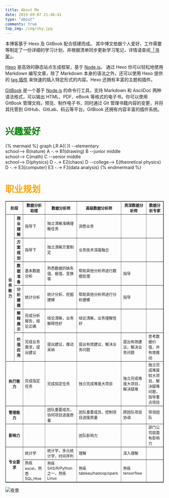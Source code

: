```yaml
---
title: About Me
date: 2019-09-07 21:46:41
type: "about"
comments: true
top_img: /img/sky.jpg
---
```


本博客基于 Hexo 及 GitBook 配合搭建而成。
其中博文依据个人爱好、工作需要等制定了一份详细的学习计划，并根据清单同步更新学习笔记，详情请查阅[「书架」](/posts/SUMMARY/)。

[Hexo](https://hexo.io/zh-cn/) 是高效的静态站点生成框架，基于 [Node.js](https://nodejs.org/)。 通过 Hexo 你可以轻松地使用 Markdown 编写文章，除了 Markdown 本身的语法之外，还可以使用 Hexo 提供的 [tag 插件](https://hexo.io/zh-cn/docs/tag-plugins.html) 来快速的插入特定形式的内容。Hexo 还拥有丰富的主题和插件。

[GitBook](https://www.gitbook.com/) 是一个基于 [Node.js](https://nodejs.org/) 的命令行工具，支持 Markdown 和 AsciiDoc 两种语法格式，可以输出 HTML、PDF、eBook 等格式的电子书。你可以使用 GitBook 管理文档，预览、制作电子书，同时通过 Git 管理书籍内容的变更，并将其托管到 GitHub、GitLab、码云等平台。GitBook 还拥有内容丰富的插件系统。

# <font color="green">兴趣爱好</font>

{% mermaid %}
graph LR
A(( )) --elementary<br >school--> B(nature)
A -.-> B1(drawing)
B --junior middle<br >school--> C(math)
C --senior middle<br >school--> D(physics)
D -.-> E2(chaos)
D --college--> E(theoretical physics)
D -.-> E3(computer)
E3 -.-> F3(data analysis)
{% endmermaid %}

# <font color="orange">职业规划</font>

<style>
.font{font-size:12px}
</style>

<table border="1" class="font">
<tr>
  <th colspan="2">阶段</th>
  <th>数据分析助理</th>
  <th>数据分析师</th>
  <th>高级数据分析师</th>
  <th>资深数据分析师</th>
  <th>数据分析专家</th>
</tr>
<tr>
  <th rowspan="6">业务能力</td>
  <th>商业理解</th>
  <td>指导下</td><td>独立清晰准确理解任务</td><td>洞悉业务</td><td></td><td></td>
</tr>
<tr>
  <th>方案规划</th>
  <td>指导下</td><td>独立清晰方案制定</td><td>业务技术深度融合</td><td></td><td></td>
</tr>
<tr>
  <th>数据准备</th>
  <td>基本数据分析</td><td>熟悉数据的缺失值、极值、变换等</td><td>帮助其他分析师进行数据处理</td><td>指导</td><td></td>
</tr>
<tr>
  <th>分析建模</th>
  <td>统计分析</td><td>统计分析、挖掘建模</td><td>帮助其他分析师进行分析建模</td><td>指导</td><td></td>
</tr>
<tr>
  <th>解释展示</th>
  <td>完成分析报告，结论正确</td><td>结论清晰，业务解释性好</td><td>结论清晰，业务理解性好</td><td></td><td></td>
</tr>
<tr>
  <th>价值应用</th>
  <td>完成业务需求，提出建议</td><td>提出建议，推动采纳</td><td>提出有效建议，解决业务问题</td><td>提出有效建议，解决业务问题</td><td>思考数据价值，并有效推动</td>
</tr>
<tr>
  <th colspan="2">执行能力</th>
  <td>完成指定任务</td><td>完成指定任务</td><td>独立完成难度大项目</td><td>独立完成难度大项目，解决疑难</td><td>独立完成难度较大项目，解决疑难问题，指导重点项目</td>
</tr>
<tr>
  <th colspan="2">管理能力</th>
  <td></td><td>团队重要成员，协同项目进度质量</td><td>团队重要成员，控制项目进度质量</td><td>跨团队项目协调</td><td>带领团队</td>
</tr>
<tr>
  <th colspan="2">影响力</th>
  <td></td><td></td><td>团队影响力</td><td></td><td>部门公司层面有影响力</td>
</tr>
<tr>
  <th rowspan="2" colspan="2">专业要求</th>
  <td>统计学</td><td>统计学，多元统计学，时间序列</td><td>理解</td><td>深入理解</td><td></td>
</tr>
<tr>
  <td>熟练excel，熟悉SQL,Hive</td><td>熟练SAS/R/Python之一，熟练Linux</td><td>熟练tableau/hadoop/spark</td><td>熟练tensorflow</td><td></td>
</tr>
</table>

![夜景](/img/china-night.jpg)